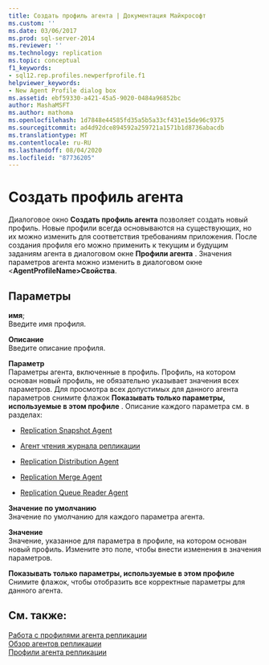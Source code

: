 ```yaml
---
title: Создать профиль агента | Документация Майкрософт
ms.custom: ''
ms.date: 03/06/2017
ms.prod: sql-server-2014
ms.reviewer: ''
ms.technology: replication
ms.topic: conceptual
f1_keywords:
- sql12.rep.profiles.newperfprofile.f1
helpviewer_keywords:
- New Agent Profile dialog box
ms.assetid: ebf59330-a421-45a5-9020-0484a96852bc
author: MashaMSFT
ms.author: mathoma
ms.openlocfilehash: 1d7848e44585fd35a5b5a33cf431e15de96c9375
ms.sourcegitcommit: ad4d92dce894592a259721a1571b1d8736abacdb
ms.translationtype: MT
ms.contentlocale: ru-RU
ms.lasthandoff: 08/04/2020
ms.locfileid: "87736205"
---
```

# <a name="new-agent-profile"></a>Создать профиль агента
  Диалоговое окно **Создать профиль агента** позволяет создать новый профиль. Новые профили всегда основываются на существующих, но их можно изменить для соответствия требованиям приложения. После создания профиля его можно применить к текущим и будущим заданиям агента в диалоговом окне **Профили агента** . Значения параметров агента можно изменить в диалоговом окне \<**AgentProfileName>Свойства**.  
  
## <a name="options"></a>Параметры  
 **имя**;  
 Введите имя профиля.  
  
 **Описание**  
 Введите описание профиля.  
  
 **Параметр**  
 Параметры агента, включенные в профиль. Профиль, на котором основан новый профиль, не обязательно указывает значения всех параметров. Для просмотра всех допустимых для данного агента параметров снимите флажок **Показывать только параметры, используемые в этом профиле** . Описание каждого параметра см. в разделах:  
  
-   [Replication Snapshot Agent](agents/replication-snapshot-agent.md)  
  
-   [Агент чтения журнала репликации](agents/replication-log-reader-agent.md)  
  
-   [Replication Distribution Agent](agents/replication-distribution-agent.md)  
  
-   [Replication Merge Agent](agents/replication-merge-agent.md)  
  
-   [Replication Queue Reader Agent](agents/replication-queue-reader-agent.md)  
  
 **Значение по умолчанию**  
 Значение по умолчанию для каждого параметра агента.  
  
 **Значение**  
 Значение, указанное для параметра в профиле, на котором основан новый профиль. Измените это поле, чтобы внести изменения в значения параметров.  
  
 **Показывать только параметры, используемые в этом профиле**  
 Снимите флажок, чтобы отобразить все корректные параметры для данного агента.  
  
## <a name="see-also"></a>См. также:  
 [Работа с профилями агента репликации](agents/work-with-replication-agent-profiles.md)   
 [Обзор агентов репликации](agents/replication-agents-overview.md)   
 [Профили агента репликации](agents/replication-agent-profiles.md)  
  
  

